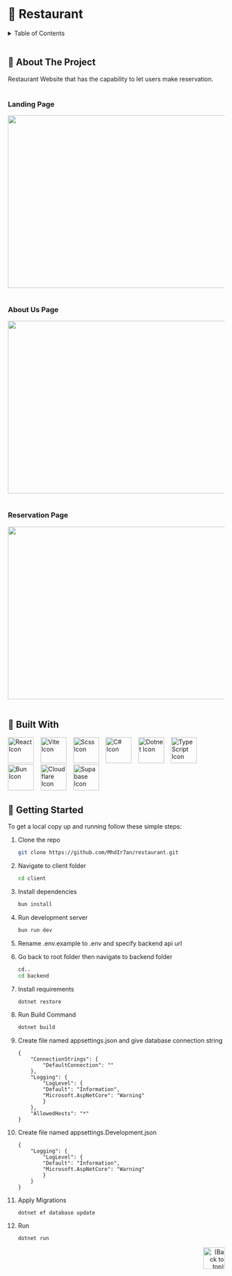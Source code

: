# 🏤 Restaurant
<details>
  <summary>Table of Contents</summary>
   🔶 <a href="#-about-the-project">About The Project</a><br>
   🔶 <a href="#landing-page">Landing Page</a><br>
   🔶 <a href="#about-us-page">About Us Page</a><br>
   🔶 <a href="#reservation-page">Reservation Page</a><br>
   🔶 <a href="#-built-with">Built With</a><br>
   🔶 <a href="#-getting-started">Getting Started</a><br>
</details><br>



## 🚀 About The Project
Restaurant Website that has the capability to let users make reservation.<br><br>

<h3>Landing Page</h3>
<img src="https://github.com/MhdIr7an/restaurant/assets/93046265/249f4134-9400-48a1-830b-1921ac221eba" width="800" height="400" /><br><br>

<h3>About Us Page</h3>
<img src="https://github.com/MhdIr7an/restaurant/assets/93046265/528724f6-761e-4d76-92a7-3eba9616fe20" width="800" height="400" /><br><br>

<h3>Reservation Page</h3>
<img src="https://github.com/MhdIr7an/restaurant/assets/93046265/d7f3f4dd-9f8b-422b-938e-0941f6cbd3dd" width="800" height="400" /><br><br>



## 🧰 Built With
<a href="https://react.dev/"><img alt="React Icon" width="60" height="60" src="https://icon.icepanel.io/Technology/svg/React.svg"></a>&nbsp;&nbsp;&nbsp;
<a href="https://vitejs.dev/"><img alt="Vite Icon" width="60" height="60" src="https://icon.icepanel.io/Technology/svg/Vite.js.svg"></a>&nbsp;&nbsp;&nbsp;
<a href="https://sass-lang.com/"><img alt="Scss Icon" width="60" height="60" src="https://icon.icepanel.io/Technology/svg/Sass.svg"></a>&nbsp;&nbsp;&nbsp;
<a href="https://dotnet.microsoft.com/en-us/languages/csharp"><img alt="C# Icon" width="60" height="60" src="https://icon.icepanel.io/Technology/svg/C%23-%28CSharp%29.svg"></a>&nbsp;&nbsp;&nbsp;
<a href="https://dotnet.microsoft.com/en-us/"><img alt="Dotnet Icon" width="60" height="60" src="https://icon.icepanel.io/Technology/svg/.NET-core.svg"></a>&nbsp;&nbsp;&nbsp;
<a href="https://www.typescriptlang.org/"><img alt="TypeScript Icon" width="60" height="60" src="https://icon.icepanel.io/Technology/svg/TypeScript.svg"></a>&nbsp;&nbsp;&nbsp;
<a href="https://bun.sh/"><img alt="Bun Icon" width="60" height="60" src="https://icon.icepanel.io/Technology/svg/Bun.svg"></a>&nbsp;&nbsp;&nbsp;
<a href="https://workers.cloudflare.com/"><img alt="Cloudflare Icon" width="60" height="60" src="https://icon.icepanel.io/Technology/svg/Cloudflare.svg"></a>&nbsp;&nbsp;&nbsp;
<a href="https://supabase.com/"><img alt="Supabase Icon" width="60" height="60" src="https://seeklogo.com/images/S/supabase-logo-DCC676FFE2-seeklogo.com.png"></a>&nbsp;&nbsp;&nbsp;

## 🚪 Getting Started

To get a local copy up and running follow these simple steps:
   
1. Clone the repo
   ```sh
   git clone https://github.com/MhdIr7an/restaurant.git
   ```

2. Navigate to client folder
   ```sh
   cd client
   ```
3. Install dependencies
   ```sh
   bun install
   ```
4. Run development server
   ```sh
   bun run dev
   ```
5. Rename .env.example to .env and specify backend api url
6. Go back to root folder then navigate to backend folder
   ```sh
   cd..
   cd backend
   ```
7. Install requirements
   ```sh
   dotnet restore
   ```
8. Run Build Command
    ```sh
    dotnet build
   ```
9. Create file named appsettings.json and give database connection string
    ```
    {
        "ConnectionStrings": {
            "DefaultConnection": ""
        },
        "Logging": {
            "LogLevel": {
            "Default": "Information",
            "Microsoft.AspNetCore": "Warning"
            }
        },
        "AllowedHosts": "*"
    }

   ```
10. Create file named appsettings.Development.json
    ```
    {
        "Logging": {
            "LogLevel": {
            "Default": "Information",
            "Microsoft.AspNetCore": "Warning"
            }
        }
    }

     ```
11. Apply Migrations
    ```
    dotnet ef database update

     ```
12. Run
    ```
    dotnet run

     ```
   

<p align="right"><a href="#-restaurant"><img alt="(Back to top)" width="50" height="50" src="https://cdn-icons-png.flaticon.com/128/15047/15047580.png"></a><p>